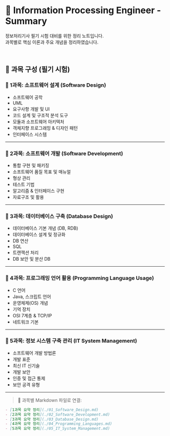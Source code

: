 # 📘 Information Processing Engineer - Summary

정보처리기사 필기 시험 대비를 위한 정리 노트입니다.  
과목별로 핵심 이론과 주요 개념을 정리하였습니다.

<br>

## 📝 과목 구성 (필기 시험)

### 📌 1과목: 소프트웨어 설계 (Software Design)
- 소프트웨어 공학
- UML
- 요구사항 개발 및 UI
- 코드 설계 및 구조적 분석 도구
- 모듈과 소프트웨어 아키텍처
- 객체지향 프로그래밍 & 디자인 패턴
- 인터페이스 시스템

---

### 📌 2과목: 소프트웨어 개발 (Software Development)
- 통합 구현 및 패키징
- 소프트웨어 품질 목표 및 매뉴얼
- 형상 관리
- 테스트 기법
- 알고리즘 & 인터페이스 구현
- 자료구조 및 활용

---

### 📌 3과목: 데이터베이스 구축 (Database Design)
- 데이터베이스 기본 개념 (DB, RDB)
- 데이터베이스 설계 및 정규화
- DB 연산
- SQL
- 트랜잭션 처리
- DB 보안 및 분산 DB

---

### 📌 4과목: 프로그래밍 언어 활용 (Programming Language Usage)
- C 언어
- Java, 스크립트 언어
- 운영체제(OS) 개념
- 기억 장치
- OSI 7계층 & TCP/IP
- 네트워크 기본

---

### 📌 5과목: 정보 시스템 구축 관리 (IT System Management)
- 소프트웨어 개발 방법론
- 개발 표준
- 최신 IT 신기술
- 개발 보안
- 인증 및 접근 통제
- 보안 공격 유형

---

> 📂 과목별 Markdown 파일로 연결:

```markdown
- [1과목 요약 정리](./01_Software_Design.md)
- [2과목 요약 정리](./02_Software_Development.md)
- [3과목 요약 정리](./03_Database_Design.md)
- [4과목 요약 정리](./04_Programming_Languages.md)
- [5과목 요약 정리](./05_IT_System_Management.md)

